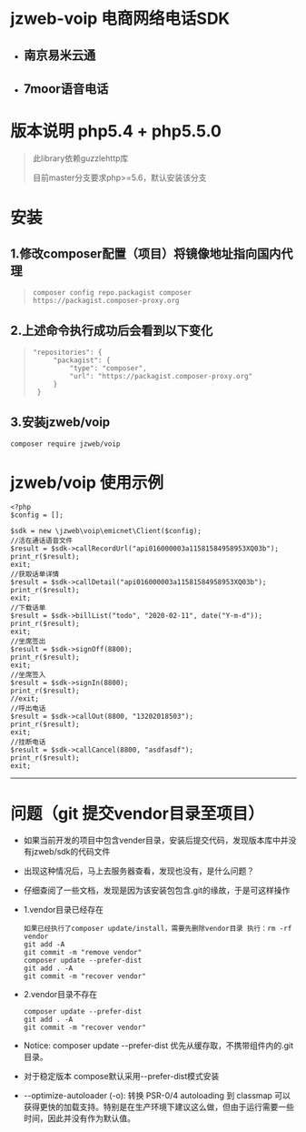# jzweb-voip 电商网络电话SDK

* ## 南京易米云通
* ## 7moor语音电话


# 版本说明 php5.4 + php5.5.0

> 此library依赖guzzlehttp库
>
> 目前master分支要求php>=5.6，默认安装该分支
>

# 安装 

## 1.修改composer配置（项目）将镜像地址指向国内代理

>```
>composer config repo.packagist composer https://packagist.composer-proxy.org
>```

## 2.上述命令执行成功后会看到以下变化

>```
>"repositories": {
>      "packagist": {
>          "type": "composer",
>          "url": "https://packagist.composer-proxy.org"
>      }
>  }
>```

## 3.安装jzweb/voip
```
composer require jzweb/voip
```


# jzweb/voip 使用示例
```
<?php
$config = [];

$sdk = new \jzweb\voip\emicnet\Client($config);
//活在通话语音文件
$result = $sdk->callRecordUrl("api016000003a11581584958953XQ03b");
print_r($result);
exit;
//获取话单详情
$result = $sdk->callDetail("api016000003a11581584958953XQ03b");
print_r($result);
exit;
//下载话单
$result = $sdk->billList("todo", "2020-02-11", date("Y-m-d"));
print_r($result);
exit;
//坐席签出
$result = $sdk->signOff(8800);
print_r($result);
exit;
//坐席签入
$result = $sdk->signIn(8800);
print_r($result);
//exit;
//呼出电话
$result = $sdk->callOut(8800, "13202018503");
print_r($result);
exit;
//挂断电话
$result = $sdk->callCancel(8800, "asdfasdf");
print_r($result);
exit;

```

------

# 问题（git 提交vendor目录至项目）

* 如果当前开发的项目中包含vender目录，安装后提交代码，发现版本库中并没有jzweb/sdk的代码文件
* 出现这种情况后，马上去服务器查看，发现也没有，是什么问题？
* 仔细查阅了一些文档，发现是因为该安装包包含.git的缘故，于是可这样操作
* 1.vendor目录已经存在

    ```
    如果已经执行了composer update/install，需要先删除vendor目录 执行：rm -rf vendor
    git add -A
    git commit -m "remove vendor"
    composer update --prefer-dist
    git add . -A 
    git commit -m "recover vendor"
    ```
* 2.vendor目录不存在
    
    ```
    composer update --prefer-dist
    git add . -A 
    git commit -m "recover vendor"
    ```
* Notice: composer update --prefer-dist 优先从缓存取，不携带组件内的.git目录。
* 对于稳定版本 compose默认采用--prefer-dist模式安装
* --optimize-autoloader (-o): 转换 PSR-0/4 autoloading 到 classmap 可以获得更快的加载支持。特别是在生产环境下建议这么做，但由于运行需要一些时间，因此并没有作为默认值。


